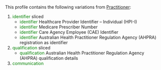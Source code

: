 This profile contains the following variations from [Practitioner](http://hl7.org/fhir/R4/Practitioner):

1. <span style='color:green'> identifier </span>  sliced
   * <span style='color:green'> identifier </span> Healthcare Provider Identifier – Individual (HPI-I)
   * <span style='color:green'> identifier </span> Medicare Prescriber Number
   * <span style='color:green'> identifier </span> Care Agency Employee (CAE) Identifier
   * <span style='color:green'> identifier </span> Australian Health Practitioner Regulation Agency (AHPRA) registration as identifier
1. <span style='color:green'> qualification </span>  sliced
   * <span style='color:green'> qualification </span> Australian Health Practitioner Regulation Agency (AHPRA) qualification details
1. <span style='color:green'> communication </span> 